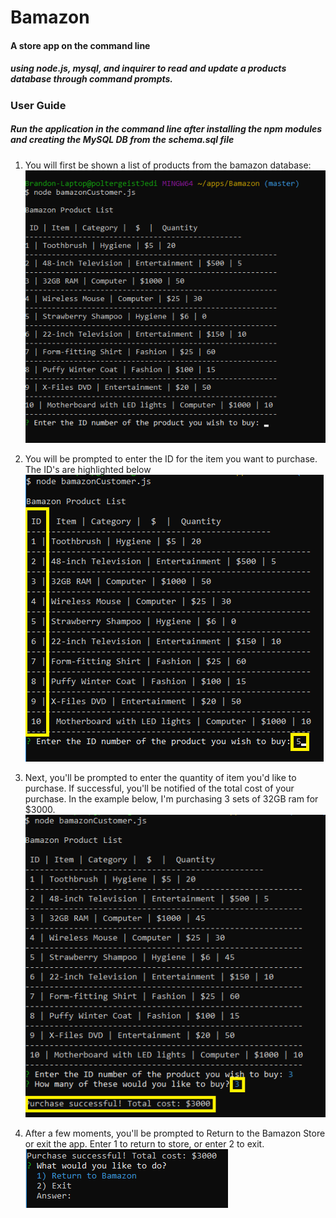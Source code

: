 # Bamazon
#### A store app on the command line

##### using node.js, mysql, and inquirer to read and update a products database through command prompts.

### User Guide

##### Run the application in the command line after installing the npm modules and creating the MySQL DB from the schema.sql file


1. You will first be shown a list of products from the bamazon database:  
  ![First instruction](/images/1st_instruction.png)
  
1. You will be prompted to enter the  ID for the item you want to purchase. The ID's are highlighted below  
  ![Second instruction](/images/2nd_instruction.png)

1. Next, you'll be prompted to enter the quantity of item you'd like to purchase. If successful, you'll be notified of the total cost of your purchase. In the example below, I'm purchasing 3 sets of 32GB ram for $3000.  
  ![Third instruction](/images/3rd_instruction.png)
  
1. After a few moments, you'll be prompted to Return to the Bamazon Store or exit the app. Enter 1 to return to store, or enter 2 to exit.  
  ![Fourth instruction](/images/4th_instruction.png)


